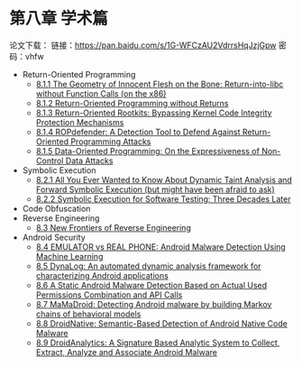 # 第八章 学术篇

论文下载：
链接：https://pan.baidu.com/s/1G-WFCzAU2VdrrsHqJzjGpw 密码：vhfw

* Return-Oriented Programming
  * [8.1.1 The Geometry of Innocent Flesh on the Bone: Return-into-libc without Function Calls (on the x86)](8.1.1_return-into-libc_without_function_calls.md)
  * [8.1.2 Return-Oriented Programming without Returns](8.1.2_rop_without_returns.md)
  * [8.1.3 Return-Oriented Rootkits: Bypassing Kernel Code Integrity Protection Mechanisms](8.1.3_return-oriented_rootkits.md)
  * [8.1.4 ROPdefender: A Detection Tool to Defend Against Return-Oriented Programming Attacks](8.1.4_ropdefender.md)
  * [8.1.5 Data-Oriented Programming: On the Expressiveness of Non-Control Data Attacks](8.1.5_data-oriented_programming.md)
* Symbolic Execution
  * [8.2.1 All You Ever Wanted to Know About Dynamic Taint Analysis and Forward Symbolic Execution (but might have been afraid to ask)](8.2.1_dynamic_taint_analysis.md)
  * [8.2.2 Symbolic Execution for Software Testing: Three Decades Later](8.2.2_symbolic_execution_for_software_testing.md)
* Code Obfuscation
* Reverse Engineering
  * [8.3 New Frontiers of Reverse Engineering](8.3_new_frontiers_of_reverse_engineering.md)
* Android Security
  * [8.4 EMULATOR vs REAL PHONE: Android Malware Detection Using Machine Learning](8.4_emulator_vs_real_phone.md)
  * [8.5 DynaLog: An automated dynamic analysis framework for characterizing Android applications](8.5_dynalog_an_automated_dynamic_analysis_framework.md)
  * [8.6 A Static Android Malware Detection Based on Actual Used Permissions Combination and API Calls](8.6_malware_detection_based_on_actual_used_permissions.md)
  * [8.7 MaMaDroid: Detecting Android malware by building Markov chains of behavioral models](8.7_detecting_malware_by_building_markov_chains.md)
  * [8.8 DroidNative: Semantic-Based Detection of Android Native Code Malware](8.8_droidnative_semantic-based_detection_of_android_native_code_malware.md)
  * [8.9 DroidAnalytics: A Signature Based Analytic System to Collect, Extract, Analyze and Associate Android Malware](8.9_droidanalytics_signature_based_analytic_system.md)
